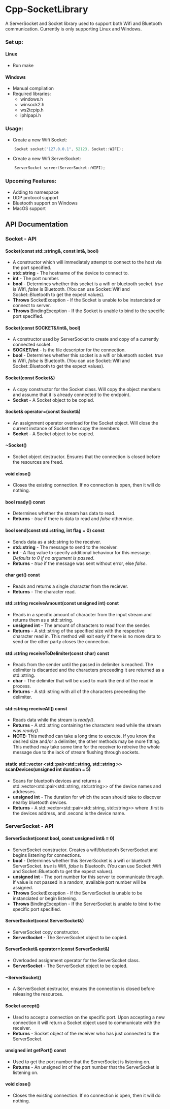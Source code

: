 # Cpp-SocketLibrary

A ServerSocket and Socket library used to support both Wifi and Bluetooth communication. Currently is only supporting Linux and Windows.

### Set up:

#### Linux

- Run make

#### Windows

- Manual compilation
- Required libraries:
	- windows.h
	- winsock2.h
	- ws2tcpip.h
	- iphlpapi.h

### Usage:

- Create a new Wifi Socket:

```cpp
	Socket socket("127.0.0.1", 52123, Socket::WIFI);
```

- Create a new Wifi ServerSocket:

```cpp
	ServerSocket server(ServerSocket::WIFI);
```

### Upcoming Features:

- Adding to namespace
- UDP protocol support
- Bluetooth support on Windows
- MacOS support


## API Documentation

### Socket - API

#### Socket(const std::string&, const int&, bool)

- A constructor which will immediately attempt to connect to the host via the port specified.
- **std::string** - The hostname of the device to connect to.
- **int** - The port number.
- **bool** - Determines whether this socket is a wifi or bluetooth socket. *true* is Wifi, *false* is Bluetooth. (You can use Socket::Wifi and Socket::Bluetooth to get the expect values).
- **Throws** SocketException - If the Socket is unable to be instanciated or connect to server.
- **Throws** BindingException - If the Socket is unable to bind to the specific port specified.


#### Socket(const SOCKET&/int&, bool)

- A constructor used by ServerSocket to create and copy of a currently connected socket.
- **SOCKET/int** - Is the file descriptor for the connection.
- **bool** - Determines whether this socket is a wifi or bluetooth socket. *true* is Wifi, *false* is Bluetooth. (You can use Socket::Wifi and Socket::Bluetooth to get the expect values).


#### Socket(const Socket&)

- A copy constructor for the Socket class. Will copy the object members and assume that it is already connected to the endpoint.
- **Socket** - A Socket object to be copied.


#### Socket& operator=(const Socket&)

- An assignment operator overload for the Socket object. Will close the current instance of Socket then copy the members.
- **Socket** - A Socket object to be copied.


#### ~Socket()

- Socket object destructor. Ensures that the connection is closed before the resources are freed.


#### void close()

- Closes the existing connection. If no connection is open, then it will do nothing.


#### bool ready() const

- Determines whether the stream has data to read.
- **Returns** - *true* if there is data to read and *false* otherwise.


#### bool send(const std::string, int flag = 0) const

- Sends data as a std::string to the receiver.
- **std::string** - The message to send to the receiver.
- **int** - A flag value to specify additional behaviour for this message. *Defaults to 0 if no argument is passed*.
- **Returns** - *true* if the message was sent without error, else *false*.


#### char get() const

- Reads and returns a single character from the reciever.
- **Returns** - The character read.


#### std::string receiveAmount(const unsigned int) const

- Reads in a specific amount of character from the input stream and returns them as a std::string.
- **unsigned int** - The amount of characters to read from the sender.
- **Returns** - A std::string of the specified size with the respective character read in. This method will exit early if there is no more data to send or the other party closes the connection.


#### std::string receiveToDelimiter(const char) const

- Reads from the sender until the passed in delimiter is reached. The delimiter is discarded and the characters preceeding it are returned as a std::string.
- **char** - The delimiter that will be used to mark the end of the read in process.
- **Returns** - A std::string with all of the characters preceeding the delimiter.


#### std::string receiveAll() const

- Reads data while the stream is *ready()*.
- **Returns** - A std::string containing the characters read while the stream was *ready()*.
- **NOTE:** This method can take a long time to execute. If you know the desired size and/or a delimiter, the other methods may be more fitting. This method may take some time for the receiver to retreive the whole message due to the lack of stream flushing through sockets.


#### static std::vector &lt;std::pair&lt;std::string, std::string >> scanDevices(unsigned int duration = 5)

- Scans for bluetooth devices and returns a std::vector&lt;std::pair&lt;std::string, std::string>> of the device names and addresses.
- **unsigned int** - The duration for which the scan should take to discover nearby bluetooth devices.
- **Returns** - A std::vector&lt;std::pair&lt;std::string, std::string>> where .first is the devices address, and .second is the device name.


### ServerSocket - API

#### ServerSocket(const bool, const unsigned int& = 0)

- ServerSocket constructor. Creates a wifi/bluetooth ServerSocket and begins listening for connections.
- **bool** - Determines whether this ServerSocket is a wifi or bluetooth ServerSocket. *true* is Wifi, *false* is Bluetooth. (You can use Socket::Wifi and Socket::Bluetooth to get the expect values).
- **unsigned int** - The port number for this server to communicate through. If value is not passed in a random, available port number will be assigned.
- **Throws** SocketException - If the ServerSocket is unable to be instanciated or begin listening.
- **Throws** BindingException - If the ServerSocket is unable to bind to the specific port specified.


#### ServerSocket(const ServerSocket&)

- ServerSocket copy constructor.
- **ServerSocket** - The ServerSocket object to be copied.


#### ServerSocket& operator=(const ServerSocket&)

- Overloaded assignment operator for the ServerSocket class.
- **ServerSocket** - The ServerSocket object to be copied.


#### ~ServerSocket()

- A ServerSocket destructor, ensures the connection is closed before releasing the resources.


#### Socket accept()

- Used to accept a connection on the specific port. Upon accepting a new connection it will return a Socket object used to communicate with the receiver.
- **Returns** - Socket object of the receiver who has just connected to the ServerSocket.


#### unsigned int getPort() const

- Used to get the port number that the ServerSocket is listening on.
- **Returns** - An unsigned int of the port number that the ServerSocket is listening on.


#### void close()

- Closes the existing connection. If no connection is open, then it will do nothing.
